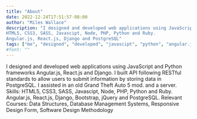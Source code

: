 ```yaml
---
title: "About"
date: 2022-12-24T17:51:57-08:00
author: "Miles Wallace"
description: "I designed and developed web applications using JavaScript and Python frameworks Angular.js, React.js and Django. I built API following RESTful standards to allow users to submit information by storing data in PostgreSQL. I assisted in an old Grand Theft Auto 5 mod. and a server.
HTML5, CSS3, SASS, Javascipt, Node, PHP, Python and Ruby.
Angular.js, React.js, Django and PostgreSQL"
tags: ["me", "designed", "developed", "javascipt", "python", "angular.js", "react.js", "django", "postgresql", "ruby", "html5", "css3", "sass", "node", "php"]
#font: ""
---
```


I designed and developed web applications using JavaScript and Python frameworks Angular.js, React.js and Django. I built API following RESTful standards to allow users to submit information by storing data in PostgreSQL. I assisted in an old Grand Theft Auto 5 mod. and a server.
Skills: HTML5, CSS3, SASS, Javascipt, Node, PHP, Python and Ruby. Angular.js, React.js, Django, Bootstrap, jQuery and PostgreSQL.
Relevant Courses: Data Structures, Database Management Systems, Responsive Design Form, Software Design Methodology 